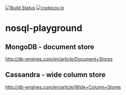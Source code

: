 [![Build Status](https://travis-ci.org/bzawadka/nosql-playground.svg?branch=master)](https://travis-ci.org/bzawadka/nosql-playground)
[![codecov.io](https://codecov.io/github/bzawadka/nosql-playground/coverage.svg?branch=master)](https://codecov.io/github/bzawadka/nosql-playground?branch=master)

# nosql-playground

## MongoDB - document store
http://db-engines.com/en/article/Document+Stores

## Cassandra - wide column store
http://db-engines.com/en/article/Wide+Column+Stores
